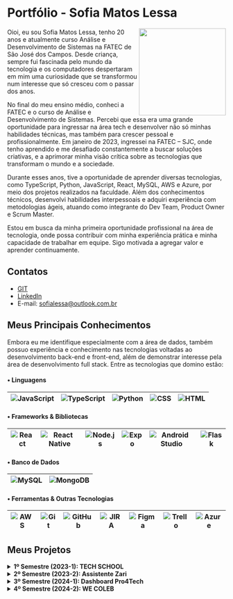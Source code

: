 # Portfólio - Sofia Matos Lessa

<img align="right" src="https://github.com/user-attachments/assets/7b6aa066-688b-44c1-8e17-304a2abc38d2" width="200">

Oioi, eu sou Sofia Matos Lessa, tenho 20 anos e atualmente curso Análise e Desenvolvimento de Sistemas na FATEC de São José dos Campos. Desde criança, sempre fui fascinada pelo mundo da tecnologia e os computadores despertaram em mim uma curiosidade que se transformou num interesse que só cresceu com o passar dos anos.

No final do meu ensino médio, conheci a FATEC e o curso de Análise e Desenvolvimento de Sistemas. Percebi que essa era uma grande oportunidade para ingressar na área tech e desenvolver não só minhas habilidades técnicas, mas também para crescer pessoal e profissionalmente. Em janeiro de 2023, ingressei na FATEC – SJC, onde tenho aprendido e me desafiado constantemente a buscar soluções criativas, e a aprimorar minha visão crítica sobre as tecnologias que transformam o mundo e a sociedade. 

Durante esses anos, tive a oportunidade de aprender diversas tecnologias, como TypeScript, Python, JavaScript, React, MySQL, AWS e Azure, por meio dos projetos realizados na faculdade. Além dos conhecimentos técnicos, desenvolvi habilidades interpessoais e adquiri experiência com metodologias ágeis, atuando como integrante do Dev Team, Product Owner e Scrum Master.

Estou em busca da minha primeira oportunidade profissional na área de tecnologia, onde possa contribuir com minha experiência prática e minha capacidade de trabalhar em equipe. Sigo motivada a agregar valor e aprender continuamente.

## Contatos
* [GIT](https://www.github.com/sofialessaa)
* [LinkedIn](https://www.linkedin.com/sofiamatoslessa)
* E-mail: sofialessa@outlook.com.br
  
## Meus Principais Conhecimentos

Embora eu me identifique especialmente com a área de dados, também possuo experiência e conhecimento nas tecnologias voltadas ao desenvolvimento back-end e front-end, além de demonstrar interesse pela área de desenvolvimento full stack. Entre as tecnologias que domino estão:

#### • Linguagens
| ![JavaScript](https://img.shields.io/badge/-JavaScript-0D1117?style=for-the-badge&logo=javascript) | ![TypeScript](https://img.shields.io/badge/-TypeScript-0D1117?style=for-the-badge&logo=typescript) | ![Python](https://img.shields.io/badge/-Python-3776AB?style=for-the-badge&logo=python&logoColor=white) | ![CSS](https://img.shields.io/badge/-CSS3-1572B6?style=for-the-badge&logo=css3&logoColor=white) | ![HTML](https://img.shields.io/badge/-HTML5-E34F26?style=for-the-badge&logo=html5&logoColor=white) |
| --- | --- | --- | --- | --- |

#### • Frameworks & Bibliotecas
| ![React](https://img.shields.io/badge/-React-0D1117?style=for-the-badge&logo=react) | ![React Native](https://img.shields.io/badge/-React%20Native-0D1117?style=for-the-badge&logo=react) | ![Node.js](https://img.shields.io/badge/-Node.js-339933?style=for-the-badge&logo=node.js&logoColor=white) | ![Expo](https://img.shields.io/badge/expo-1C1C1C.svg?style=for-the-badge&logo=expo&logoColor=white) | ![Android Studio](https://img.shields.io/badge/Android%20Studio-3DDC84.svg?style=for-the-badge&logo=android-studio&logoColor=black) | ![Flask](https://img.shields.io/badge/flask-000000.svg?style=for-the-badge&logo=flask&logoColor=white) |
| --- | --- | --- | --- | --- | --- |

#### • Banco de Dados
| ![MySQL](https://img.shields.io/badge/-MySQL-0D1117?style=for-the-badge&logo=mysql) | ![MongoDB](https://img.shields.io/badge/-MongoDB-0D1117?style=for-the-badge&logo=mongodb) |
| --- | --- |

#### • Ferramentas & Outras Tecnologias
| ![AWS](https://img.shields.io/badge/-AWS-0D1117?style=for-the-badge&logo=amazonaws&logoColor=FF9900) | ![Git](https://img.shields.io/badge/-Git-F05032?style=for-the-badge&logo=git&logoColor=white) | ![GitHub](https://img.shields.io/badge/-GitHub-181717?style=for-the-badge&logo=github&logoColor=white) | ![JIRA](https://img.shields.io/badge/-JIRA-0D1117?style=for-the-badge&logo=jira) | ![Figma](https://img.shields.io/badge/Figma-0D1117?style=for-the-badge&logo=figma) | ![Trello](https://img.shields.io/badge/Trello-%23026AA7.svg?style=for-the-badge&logo=Trello&logoColor=white) |![Azure](https://img.shields.io/badge/azure-0078D4.svg?style=for-the-badge&logo=microsoft-azure&logoColor=white) |
| --- | --- | --- | --- | --- | --- | --- | 

## Meus Projetos

<details>
  <summary><strong>1º Semestre (2023-1): TECH SCHOOL</strong></summary>
  
O projeto desenvolvido no primeiro semestre do curso teve como parceiro o cliente interno Antônio Egydio São Tiago Graça - FATEC São José dos Campos – SP. A necessidade surgiu a partir do interesse da empresa em implementar o método ágil SCRUM no ambiente de trabalho. No entanto, os colaboradores ainda não possuíam conhecimento suficiente sobre a metodologia, o que dificultava sua aplicação prática no dia a dia. 

Solução: Desenvolver um site informativo simples e funcional sobre a metodologia ágil SCRUM. O site deve apresentar conceitos, fundamentos e exemplos práticos, complementados por avaliações interativas para os usuários. A proposta foi auxiliar na comunicação e incentivar o uso da metodologia, contribuindo para uma melhor organização e eficiência dos funcionários. 

* [Link do github - TECH SCHOOL (2023-1)](https://github.com/DianneFaria/Projeto-de-API-1-Semestre)

#### Tecnologias Utilizadas
* **HTML:** Responsável pela estruturação das páginas do site.
* **CSS:** Aplicado para a estilização e o design visual.
* **Bootstrap:** Utilizado para construir um layout responsivo e moderno.
* **JavaScript:** Utilizado na implementação de validações nos questionários.
* **Flask:** Framework leve utilizado para estruturar a aplicação web, criar rotas e realizar a integração entre o front-end e o back-end.
* **Python:** Linguagem utilizada no desenvolvimento da lógica da aplicação e na configuração da hospedagem local por meio do Flask.
* **Figma:** Ferramenta utilizada para criação de protótipos.
* **Trello:** Utilizado no gerenciamento de tarefas, organização de sprints e acompanhamento do progresso da equipe.
* **Microsoft Office:** Utilizado na documentação, apresentações e no planejamento geral do projeto.
* **GitHub:** Utilizado para o hospedagem do código e documentação do projeto.

#### Contribuições Pessoais
Durante o desenvolvimento deste projeto, atuei como desenvolvedor, assumindo diversas responsabilidades que abrangeram tanto a implementação de funcionalidades quanto a melhoria da experiência do usuário e a organização visual. Seguem as principais contribuições:
  * Protótipo e Layout do Site: Participei da criação dos protótipos no Figma e atuei na definição de um layout intuitivo e moderno. Estudei a usabilidade e a escolha de cores, visando proporcionar uma experiência que facilitasse o foco e a concentração do usuário.
  * Desenvolvimento do Menu Lateral: Fiz a implementação completa do menu lateral, incluindo o gerenciamento de rotas, definição dos layouts e interações do usuário. Usei as seguintes tecnologias: HTML, CSS, Bootstrap.
  * Correções e Atualizações de Conteúdo: Revisei e corrigi os textos em diversas seções do site, garantindo clareza e coerência na comunicação.
  * Funcionalidade de Scroll e Retorno ao Topo: Fiz a integração de uma barra de navegação com links âncora para seções específicas (Backlog, Burndown, Kanban e DoR/DoD) junto com um botão para retornar rapidamente ao topo da página, proporcionando uma navegação fluida e eficiente. Usei as seguintes tecnologias: HTML.
  * Desenvolvimento da Paleta de Cores para Modo Light e Dark: Criação e implementação de uma paleta de cores que contempla dois temas (light e dark), proporcionando além de um visual melhor, a organização das cores no projeto. Usei as seguintes tecnologias: CSS.
  * Hospedagem da aplicação web na AWS: participei da hospedagem do site que estava rodando localmente para plataforma AWS.
    
#### Hard Skills
* HTML - Possuo autonomia para ensinar.
* CSS - Sei fazer com autonomia.
* FLASK - Sei fazer com autonomia.
* Python - Realizo com auxílio. 
* Bootstrap- Sei fazer com autonomia.
* JavaScript- Realizo com auxílio.  
* Figma- Sei fazer com autonomia.
* Github- Possuo autonomia para ensinar.
  
#### Soft Skills
* Comunicação: Utilizei aplicativos como Trello e Microsoft Teams, além de participar ativamente de reuniões e trocar mensagens para compartilhar informações, ideias e feedbacks de forma ágil, promovendo um ambiente colaborativo e integrado.
* Gestão de Tempo: Adotei técnicas de priorização e definição de metas, utilizando ferramentas de planejamento para cumprir os prazos do projeto e maximizar a produtividade.
* Compromisso: Investi em estudos a parte, e na prática constante de novas tecnologias e frameworks, contribuindo significativamente para o desenvolvimento do front-end e a evolução contínua das minhas habilidades.

#### Vídeo do projeto - 1º Semestre: TECH SCHOOL

https://github.com/user-attachments/assets/1fe0ce6a-f766-4f82-be55-7a200d456c5b

#### Acesse o site pelo seu computador ou celular!
* Link do Projeto [TechSchool](https://techschool.pedrohenribeiro.com/)

</details>

<details>
  <summary><strong>2º Semestre (2023-2): Assistente Zari</strong></summary>
  
O projeto desenvolvido no primeiro semestre do curso e teve como parceiro o cliente interno  Giuliano Araujo Bertoti - FATEC São José dos Campos – SP. A necessidade surgiu a partir da dificuldades dos usuários de analisarem documentos extensos de forma eficaz e rápida, sobretudo na busca de informações específicas.  

Solução: Desenvolver um modelo de ChatBot (assistente virtual) capaz de analisar documentos enviados pelos usuários, como pdf e word, a partir disso responder de forma interativa e objetiva as perguntas sobre o conteúdo. Alem disso, o usuário tera acesso ao histórico de conversa com o ChatBot caso queira revisitar as interações anteriores.

* [Link do GitHub - Assistente Zari (2023-2)](https://github.com/Equipe-Meta-Code/Zari-documentation)

#### Tecnologias Utilizadas
* **JAVA:** Utilizada para o desenvolvimento do ChatBot, como a implementação da lógica.
* **Eclipse:** Ambiente de desenvolvimento integrado (IDE) que fornece ferramentas para escrever, depurar e testar código.
* **Gradle:** Ferramenta de automação de builds que automatiza processos como compilação, teste, empacotamento e distribuição de software.
* **MySQL:** Utilizado para a criação do banco de dados, onde armazena os documentos enviados e interações feitas pelo usuário ao ChatBot.
* **Azure:** Utilizado para hospedagem do banco de dados.
* **Figma:** Ferramenta utilizada para criação de protótipos.
* **Trello:** Utilizado no gerenciamento de tarefas, organização de sprints e acompanhamento do progresso da equipe.
* **Microsoft Office:** Utilizado na documentação, apresentações e no planejamento geral do projeto.
* **GitHub:** Utilizado para o hospedagem do código e documentação do projeto.

#### Contribuições Pessoais
Durante o desenvolvimento deste projeto, atuei como desenvolvedor, assumindo diversas responsabilidades que abrangeram tanto a implementação de funcionalidades quanto a melhoria da experiência do usuário e a organização visual. Seguem as principais contribuições:
  * Desenvolvimento da tela de cadastro: Criei uma interface de cadastro, definindo três campos obrigatórios: nome, e-mail e senha. Para melhorar a usabilidade, implementei um botão que alterna entre mostrar e ocultar a senha. Tecnologias utilizadas: Java, WindowBuilder do Eclipse e Swing.
* Hospedagem do banco de dados na Azure: hospedei o banco de dados que rodava localmente para a plataforma da Azure.
* Botão mostrar senha: na tela de login, adicionei a mesma funcionalidade de mostrar e ocultar senha que havia sido implementada na tela de cadastro.
* Padronização de estilo visual das telas: Uniformizei o layout e os estilos das telas de cadastro, login e inicial para que ambas compartilhassem as mesmas cores, fontes e espaçamentos. Tecnologias utilizadas: Java, WindowBuilder do Eclipse e Swing.
* Definição do tema: defini os temas dos documentos (pdf e word) que são enviados para a Zari analisar e responder às perguntas dos usuários.
* Implementação do botão de histórico na tela de Perguntas e Respostas: Na interface do chat, inseri um botão “Histórico” que abre uma lista de interações anteriores entre o usuário e o assistente.
    
#### Hard Skills
* JAVA - Realizo com auxílio.
* Eclipse - Realizo com auxílio.
* Gradle - Realizo com auxílio
* MySQL - Sei fazer com autonomia. 
* Azure - Realizo com auxílio. 
* Figma - Sei fazer com autonomia.
* GitHub - Possuo autonomia para ensinar.
* Trello - Possuo autonomia para ensinar.
  
#### Soft Skills
* Comunicação:
* Gestão de Tempo:
* Compromisso:

#### Vídeo do projeto - 2º Semestre: Assistente Zari

https://github.com/user-attachments/assets/34e27c31-b695-4d36-b798-e8dc9ae1faf7

</details>

<details>
  <summary><strong>3º Semestre (2024-1): Dashboard Pro4Tech</strong></summary>
  
O projeto desenvolvido no primeiro semestre do curso teve como parceiro o cliente externo  NOME CLIENTE. PROBLEMA [...]

Solução: 

* [Link do GitHub - Dashboard Pro4Tech (2024-1)](https://github.com/Equipe-Meta-Code/Dashboard-Pro4Tech)

#### Tecnologias Utilizadas
* **TypeScript:**
* **JavaScript:** 
* **React:** 
* **MySQL:** Utilizado para a criação do banco de dados [...]
* **NodeJS:**
* **SCSS:**
* **Figma:** Ferramenta utilizada para criação de protótipos.
* **Trello:** Utilizado no gerenciamento de tarefas, organização de sprints e acompanhamento do progresso da equipe.
* **Microsoft Office:** Utilizado na documentação, apresentações e no planejamento geral do projeto.
* **GitHub:** Utilizado para o hospedagem do código e documentação do projeto.

#### Contribuições Pessoais
Durante o desenvolvimento deste projeto, atuei como desenvolvedor, assumindo diversas responsabilidades que abrangeram tanto a implementação de funcionalidades quanto a melhoria da experiência do usuário e a organização visual. Seguem as principais contribuições:
* Rotas e visualização em tempo real: criei rotas GET para fornecer dados de vendas (quantidade por produto e totais mensais) e integrei esses endpoints em gráficos React para exibir os números sempre atualizados. Tecnologias: JavaScript, React (TypeScript) e MySQL.
* Ajuste feito na leitura das planilhas de excel: Implementei as especificações necessárias para que o banco de dados pudesse interpretar corretamente a coluna de data importada do Excel, evitando erros de leitura e conversão. Tecnologias utilizadas: JavaScript.
* Criação da tabela Cliente e função associada: participei do desenvolvimento da tabela Cliente no banco de dados e a função correspondente para importar apenas os campos necessários do arquivo Excel, garantindo que essas informações fossem mapeadas corretamente. Tecnologias utilizadas: React (TypeScript), JavaScript e MySQL.
* Implementação do modo claro: Realizei as alterações necessárias para suportar tanto o dark mode quanto o light mode. Ajustei a paleta de cores do light mode e verifiquei todos os componentes em dark mode para manter a consistência visual. Tecnologias utilizadas: React com TypeScript e SCSS.
* Método para adicionar vendas: Participei da criação do método de adicionar vendas, implementando o backend, a conectividade com o frontend e o próprio frontend. No frontend, criei também o modal de vendas, ajustando o visual e as fontes. Tecnologias utilizadas: React com TypeScript e SCSS.
* Formatação de valores nos gráficos e máscaras: Ajustei os componentes de visualização e máscaras no input de valores para que, ao exibir valores, eles aparecessem no formato padrão BRL (pt-BR), mantendo a consistência com o restante da aplicação e facilitando a entrada correta de valores pelos usuários. Tecnologias utilizadas: React (TypeScript).
* Responsividade dos gráficos: Implementei a responsividade nos gráficos, garantindo que eles se redimensionassem corretamente de acordo com intervalos de dados dinâmicos e diferentes tamanhos de tela. Tecnologias utilizadas: React com TypeScript e SCSS.

    
#### Hard Skills
* TypeScript - Realizo com auxílio.
* JavaScript - Sei fazer com autonomia.
* MySQL - Sei fazer com autonomia. 
* React - Sei fazer com autonomia. 
* SCSS - Sei fazer com autonomia.
* Figma - Sei fazer com autonomia.
* GitHub - Possuo autonomia para ensinar.
  
#### Soft Skills
* Comunicação:
* Gestão de Tempo:
* Compromisso:

#### Vídeo do projeto - 3º Semestre: Dashboard Pro4Tech

https://github.com/user-attachments/assets/69b362c9-edfd-4413-a01b-0c0df8ee9261

</details>

<details>
  <summary><strong>4º Semestre (2024-2): WE COLEB</strong></summary>
  
O projeto desenvolvido no primeiro semestre do curso e teve como parceiro um cliente externo, empresa JJM Log. A necessidade surgiu a partir da dificuldade da JJM LOG em administrar seus processos internos, o que comprometia a eficácia da comunicação e a transparência entre os diversos departamentos, gerando falhas no controle de entregas, uso excessivo de recursos, baixa visibilidade das operações logísticas e problemas na interação entre RH e funcionários, dificultando o armazenamento e a organização dos documentos dos colaboradores.  

Solução: Desenvolver um sistema web completo em ambiente de produção, com regras de negócio complexas e deploy automatizado, focado em otimizar fluxos de trabalho e fortalecer a colaboração dos departamentos da JJM Log: registro de entregas detalhadas, RH gerencia documentos de funcionários de forma eficaz, cadastro de clientes,  solicitações de serviço. Tudo isso ofereceu informações rapidas e organizadas em tempo real entre os departamentos.

* [Link do GitHub - WE COLEB (2024-2)](https://github.com/Equipe-Meta-Code/WE-COLEB-JJM-Log)

#### Tecnologias Utilizadas
* **TypeScript:** Utilizado para aumentar a segurança, organização e produtividade no desenvolvimento; atua como linguagem principal no frontend e no backend.
* **JavaScript:** Utilizado na criação de scripts para processamento de dados e na estruturação da lógica da interface, conferindo dinamismo e interatividade ao usuário.
* **MySQL:** Utilizado para a criação do banco de dados relacional, onde eram armazenados e gerenciados os dados da aplicação.
* **React:** Biblioteca utilizada para o desenvolvimento da interface do usuário com componentes responsivos e reutilizáveis.
* **Node.js:** Utilizado no backend para a criação de APIs e implementação da lógica integrada ao banco de dados.
* **Figma:** Ferramenta utilizada para a criação de protótipos e definição do layout da aplicação.
* **Slack:** Platafotma utilizada para comunicação em tempo real com o cliente, facilitando o alinhamento de expectativas, a troca de feedbacks e a rápida resolução de dúvidas.
* **Trello:** Utilizado no gerenciamento de tarefas, organização de sprints e acompanhamento do progresso da equipe.
* **Microsoft Office:** Utilizado para documentação, apresentações e planejamento geral do projeto.
* **GitHub:** Utilizado para hospedagem do código e documentação do projeto.

#### Contribuições Pessoais
Durante o desenvolvimento deste projeto, atuei como Product Owner, centralizando a comunicação com o cliente, definindo requisitos, priorizando funcionalidades e gerenciando o backlog, além de contribuir diretamente no desenvolvimento de código para implementar as soluções que atendiam as necessidades do cliente. Seguem as principais contribuições:
* Comunicação com o cliente: conduzi reuniões para entender requisitos, alinhar expectativas e repassar feedback ao time, assegurando que as soluções desenvolvidas atendessem às necessidades do cliente. Tecnologias utilizadas: Slack e Google Meet.
* Criação do Backlog e User Stories: organizei em planilha Excel o backlog do produto e as user stories, detalhando funcionalidades, cenários de uso e critérios de aceitação, e priorizando entregas conforme impacto para o cliente.
* Organização do README no GitHub: estruturei o README do repositório, com visão geral do projeto, convenções adotadas, orientações para contribuição e guia de instalação do projeto.
* Criação da página Lista de Clientes: implementei o CRUD completo com cadastro de campos básicos e múltiplos endereços, validei entradas para manter a integridade dos dados e adicionei filtros dinâmicos para facilitar a busca pelos nomes dos clientes. Tecnologias: React (JavaScript), CSS e MySQL.
* Organizei o Trello: Dividi as user stories em cards no Trello, atribuí responsáveis e sincronizei tudo em uma planilha para monitorar o progresso, alinhar prioridades e otimizar o planejamento das sprints.
* Criação da página Detalhes do Cliente: desenvolvi uma tela de visualização que apresenta todos os registros do cliente selecionado. Tecnologias Utilizadas: React(JavaScript) e CSS.
* Modal de Edição de Cliente: criei e integrei um modal responsivo para editar os campos do cliente sem sair da lista. Tecnologias Utilizadas: React(JavaScript) e CSS.
* Aprimoramentos no FrontEnd: participei da melhora do layout e a usabilidade geral do projeto. Tecnologias Utilizadas: React(JavaScript) e CSS.
    
#### Hard Skills
* TypeScript - Realizo com auxílio.
* JavaScript - Sei fazer com autonomia.
* MySQL - Sei fazer com autonomia. 
* React - Sei fazer com autonomia.
* NodeJS - Realizo com auxílio.
* Slack - Possuo autonomia para ensinar.
* Figma - Sei fazer com autonomia.
* GitHub - Possuo autonomia para ensinar.
* Trello - Possuo autonomia para ensinar.
  
#### Soft Skills
* Comunicação:
* Gestão de Tempo:
* Compromisso:

#### Vídeo do projeto - 3º Semestre: WE COLEB

VIDEO AQUI

</details>

